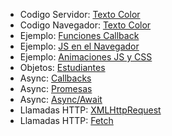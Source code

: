 * Codigo Servidor: [Texto Color](./9.2.1)
* Codigo Navegador: [Texto Color](./9.2.2)
* Ejemplo: [Funciones Callback](./9.7)
* Ejemplo: [JS en el Navegador](./9.8)
* Ejemplo: [Animaciones JS y CSS](./9.9)
* Objetos: [Estudiantes](./9.10)
* Async: [Callbacks](./9.12.1)
* Async: [Promesas](./9.12.2)
* Async: [Async/Await](./9.12.3)
* Llamadas HTTP: [XMLHttpRequest](/9.13.2)
* Llamadas HTTP: [Fetch](/9.13.2)

